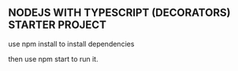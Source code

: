 ## NODEJS WITH TYPESCRIPT (DECORATORS) STARTER PROJECT

use npm install to install dependencies

then use npm start to run it.
